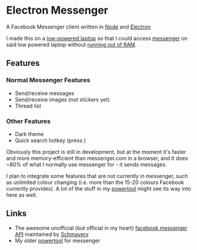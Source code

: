 # Electron Messenger
A Facebook Messenger client written in [Node](https://nodejs.org/) and [Electron](http://electron.atom.io)

I made this on a [low-powered laptop](https://www.jbhifi.com.au/computers-tablets/laptops/acer/acer-aspire-r3-131t-c1ew-11-6-2-in-1-notebook/810144/) so that I could access [messenger](messenger.com) on said low powered laptop without [running out of RAM](https://en.wikipedia.org/wiki/Heat_death_of_the_universe).

## Features

### Normal Messenger Features
 - Send/receive messages
 - Send/receive images (not stickers yet)
 - Thread list

### Other Features
 - Dark theme
 - Quick search hotkey (press )

Obviously this project is still in development, but at the moment it's faster and more memory-efficient than messenger.com in a browser, and it does ~80% of what I normally use messenger for - it sends messages.

I plan to integrate some features that are not currently in messenger, such as unlimited colour changing (i.e. more than the 15-20 colours Facebook currently provides). A lot of the stuff in my [powertool](https://github.com/lyneca/facebook-messenger-tool) might see its way into here as well.

## Links
 - The awesome unofficial (but official in my heart) [facebook messenger API](https://github.com/Schmavery/facebook-chat-api) maintained by [Schmavery](https://github.com/schmavery/)
 - My older [powertool](https://github.com/lyneca/facebook-messenger-tool) for messenger